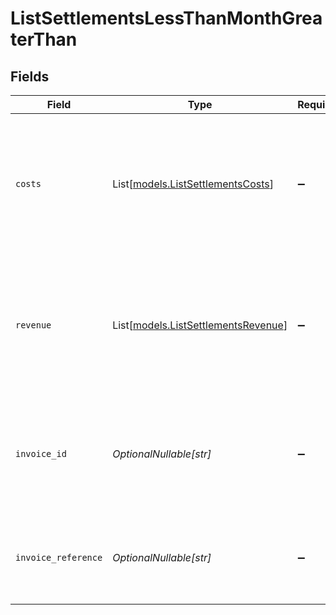 # ListSettlementsLessThanMonthGreaterThan


## Fields

| Field                                                                                                | Type                                                                                                 | Required                                                                                             | Description                                                                                          | Example                                                                                              |
| ---------------------------------------------------------------------------------------------------- | ---------------------------------------------------------------------------------------------------- | ---------------------------------------------------------------------------------------------------- | ---------------------------------------------------------------------------------------------------- | ---------------------------------------------------------------------------------------------------- |
| `costs`                                                                                              | List[[models.ListSettlementsCosts](../models/listsettlementscosts.md)]                               | :heavy_minus_sign:                                                                                   | An array of cost objects, describing the fees withheld for each payment method during this period.   |                                                                                                      |
| `revenue`                                                                                            | List[[models.ListSettlementsRevenue](../models/listsettlementsrevenue.md)]                           | :heavy_minus_sign:                                                                                   | An array of revenue objects containing the total revenue for each payment method during this period. |                                                                                                      |
| `invoice_id`                                                                                         | *OptionalNullable[str]*                                                                              | :heavy_minus_sign:                                                                                   | The ID of the invoice created for this period, if the invoice has been created already.              | inv_aHbjjdrUdm                                                                                       |
| `invoice_reference`                                                                                  | *OptionalNullable[str]*                                                                              | :heavy_minus_sign:                                                                                   | The invoice reference, if the invoice has been created already.                                      | MOLR2021.0001399669                                                                                  |